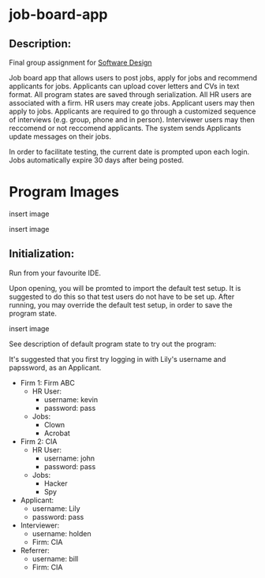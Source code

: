 # job-board-app

## Description:

Final group assignment for [Software Design](https://fas.calendar.utoronto.ca/course/csc207h1)

Job board app that allows users to post jobs, apply for jobs and recommend applicants for jobs. Applicants can upload cover letters and CVs in text format. All program states are saved through serialization. All HR users are associated with a firm. HR users may create jobs. Applicant users may then apply to jobs. Applicants are required to go through a customized sequence of interviews (e.g. group, phone and in person). Interviewer users may then reccomend or not reccomend applicants. The system sends Applicants update messages on their jobs.

In order to facilitate testing, the current date is prompted upon each login. Jobs automatically expire 30 days after being posted.

# Program Images

insert image

insert image

## Initialization:

Run from your favourite IDE.

Upon opening, you will be promted to import the default test setup. It is suggested to do this so that test users do not have to be set up. After running, you may override the default test setup, in order to save the program state.

insert image

See description of default program state to try out the program:

It's suggested that you first try logging in with Lily's username and papssword, as an Applicant.

* Firm 1: Firm ABC
  * HR User:
    * username: kevin
    * password: pass
  * Jobs: 
    * Clown
    * Acrobat
 * Firm 2: CIA
   * HR User: 
     * username: john
     * password: pass
   * Jobs:
     * Hacker
     * Spy
  * Applicant:
    * username: Lily
    * password: pass
  * Interviewer:
    * username: holden
    * Firm: CIA
  * Referrer:
    * username: bill
    * Firm: CIA


